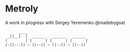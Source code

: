 Metroly
=======

A work in progress with Sergey Yeremenko @madebygoat

          ____
     _||__|  |  ______   ______   ______
    (        | |      | |      | |      |
    /-()---() ~ ()--() ~ ()--() ~ ()--()